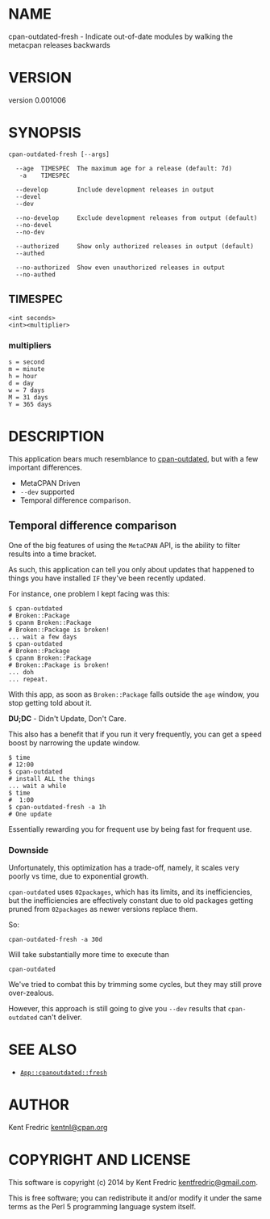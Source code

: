 # NAME

cpan-outdated-fresh - Indicate out-of-date modules by walking the metacpan releases backwards

# VERSION

version 0.001006

# SYNOPSIS

    cpan-outdated-fresh [--args]

      --age  TIMESPEC  The maximum age for a release (default: 7d)
       -a    TIMESPEC

      --develop        Include development releases in output
      --devel
      --dev

      --no-develop     Exclude development releases from output (default)
      --no-devel
      --no-dev

      --authorized     Show only authorized releases in output (default)
      --authed

      --no-authorized  Show even unauthorized releases in output
      --no-authed

## TIMESPEC

    <int seconds>
    <int><multiplier>

### multipliers

    s = second
    m = minute
    h = hour
    d = day
    w = 7 days
    M = 31 days
    Y = 365 days

# DESCRIPTION

This application bears much resemblance to [cpan-outdated](https://metacpan.org/pod/App::cpanoutdated), but with a few important differences.

- MetaCPAN Driven
- `--dev` supported
- Temporal difference comparison.

## Temporal difference comparison

One of the big features of using the `MetaCPAN` API, is the ability to filter results into a time bracket.

As such, this application can tell you only about updates that happened to things you have installed `IF` they've been
recently updated.

For instance, one problem I kept facing was this:

    $ cpan-outdated
    # Broken::Package
    $ cpanm Broken::Package
    # Broken::Package is broken!
    ... wait a few days
    $ cpan-outdated
    # Broken::Package
    $ cpanm Broken::Package
    # Broken::Package is broken!
    ... doh
    ... repeat.

With this app, as soon as `Broken::Package` falls outside the `age` window, you stop getting told about it.

**DU;DC** - Didn't Update, Don't Care.

This also has a benefit that if you run it very frequently, you can get a speed boost by narrowing the update window.

    $ time
    # 12:00
    $ cpan-outdated
    # install ALL the things
    ... wait a while
    $ time
    #  1:00
    $ cpan-outdated-fresh -a 1h
    # One update

Essentially rewarding you for frequent use by being fast for frequent use.

### Downside

Unfortunately, this optimization has a trade-off, namely, it scales very poorly vs time, due to exponential growth.

`cpan-outdated` uses `02packages`, which has its limits, and its inefficiencies, but the inefficiencies are effectively
constant due to old packages getting pruned from `02packages` as newer versions replace them.

So:

    cpan-outdated-fresh -a 30d

Will take substantially more time to execute than

    cpan-outdated

We've tried to combat this by trimming some cycles, but they may still prove over-zealous.

However, this approach is still going to give you `--dev` results that `cpan-outdated` can't deliver.

# SEE ALSO

- [`App::cpanoutdated::fresh`](https://metacpan.org/pod/App::cpanoutdated::fresh)

# AUTHOR

Kent Fredric <kentnl@cpan.org>

# COPYRIGHT AND LICENSE

This software is copyright (c) 2014 by Kent Fredric <kentfredric@gmail.com>.

This is free software; you can redistribute it and/or modify it under
the same terms as the Perl 5 programming language system itself.
